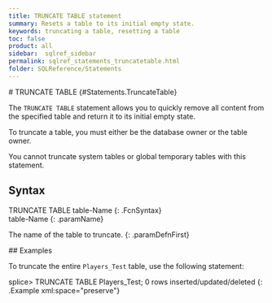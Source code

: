```yaml
---
title: TRUNCATE TABLE statement
summary: Resets a table to its initial empty state.
keywords: truncating a table, resetting a table
toc: false
product: all
sidebar:  sqlref_sidebar
permalink: sqlref_statements_truncatetable.html
folder: SQLReference/Statements
---
```

<section>
<div class="TopicContent" data-swiftype-index="true" markdown="1">
# TRUNCATE TABLE   {#Statements.TruncateTable}

The `TRUNCATE TABLE` statement allows you to quickly remove all content
from the specified table and return it to its initial empty state.

To truncate a table, you must either be the database owner or the table
owner.

You cannot truncate system tables or global temporary tables with this
statement.

## Syntax

<div class="fcnWrapperWide" markdown="1">
    TRUNCATE TABLE table-Name
{: .FcnSyntax}

</div>
<div class="paramList" markdown="1">
table-Name
{: .paramName}

The name of the table to truncate.
{: .paramDefnFirst}

</div>
## Examples

To truncate the entire `Players_Test` table, use the following
statement:

<div class="preWrapper" markdown="1">
    splice> TRUNCATE TABLE Players_Test;
    0 rows inserted/updated/deleted
{: .Example xml:space="preserve"}

</div>
</div>
</section>


